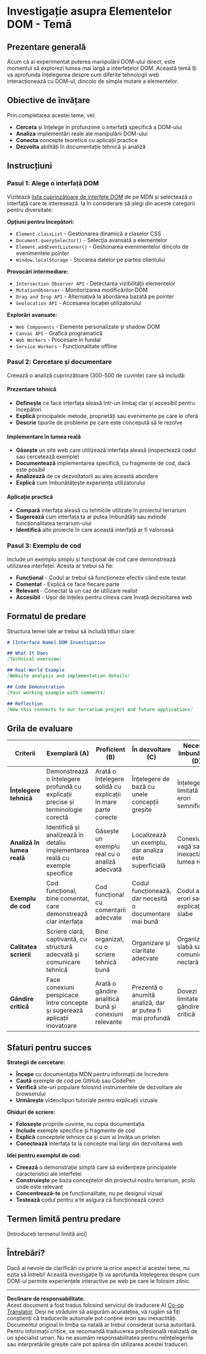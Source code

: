<!--
CO_OP_TRANSLATOR_METADATA:
{
  "original_hash": "947ca5ce7c94aee9c7de7034e762bc17",
  "translation_date": "2025-10-24T22:07:47+00:00",
  "source_file": "3-terrarium/3-intro-to-DOM-and-closures/assignment.md",
  "language_code": "ro"
}
-->
# Investigație asupra Elementelor DOM - Temă

## Prezentare generală

Acum că ai experimentat puterea manipulării DOM-ului direct, este momentul să explorezi lumea mai largă a interfețelor DOM. Această temă îți va aprofunda înțelegerea despre cum diferite tehnologii web interacționează cu DOM-ul, dincolo de simpla mutare a elementelor.

## Obiective de învățare

Prin completarea acestei teme, vei:
- **Cerceta** și înțelege în profunzime o interfață specifică a DOM-ului
- **Analiza** implementări reale ale manipulării DOM-ului
- **Conecta** concepte teoretice cu aplicații practice
- **Dezvolta** abilități în documentație tehnică și analiză

## Instrucțiuni

### Pasul 1: Alege o interfață DOM

Vizitează [lista cuprinzătoare de interfețe DOM](https://developer.mozilla.org/docs/Web/API/Document_Object_Model) de pe MDN și selectează o interfață care te interesează. Ia în considerare să alegi din aceste categorii pentru diversitate:

**Opțiuni pentru începători:**
- `Element.classList` - Gestionarea dinamică a claselor CSS
- `Document.querySelector()` - Selecția avansată a elementelor
- `Element.addEventListener()` - Gestionarea evenimentelor dincolo de evenimentele pointer
- `Window.localStorage` - Stocarea datelor pe partea clientului

**Provocări intermediare:**
- `Intersection Observer API` - Detectarea vizibilității elementelor
- `MutationObserver` - Monitorizarea modificărilor DOM
- `Drag and Drop API` - Alternativă la abordarea bazată pe pointer
- `Geolocation API` - Accesarea locației utilizatorului

**Explorări avansate:**
- `Web Components` - Elemente personalizate și shadow DOM
- `Canvas API` - Grafică programatică
- `Web Workers` - Procesare în fundal
- `Service Workers` - Funcționalitate offline

### Pasul 2: Cercetare și documentare

Creează o analiză cuprinzătoare (300-500 de cuvinte) care să includă:

#### Prezentare tehnică
- **Definește** ce face interfața aleasă într-un limbaj clar și accesibil pentru începători
- **Explică** principalele metode, proprietăți sau evenimente pe care le oferă
- **Descrie** tipurile de probleme pe care este concepută să le rezolve

#### Implementare în lumea reală
- **Găsește** un site web care utilizează interfața aleasă (inspectează codul sau cercetează exemple)
- **Documentează** implementarea specifică, cu fragmente de cod, dacă este posibil
- **Analizează** de ce dezvoltatorii au ales această abordare
- **Explică** cum îmbunătățește experiența utilizatorului

#### Aplicație practică
- **Compară** interfața aleasă cu tehnicile utilizate în proiectul terrarium
- **Sugerează** cum interfața ta ar putea îmbunătăți sau extinde funcționalitatea terrarium-ului
- **Identifică** alte proiecte în care această interfață ar fi valoroasă

### Pasul 3: Exemplu de cod

Include un exemplu simplu și funcțional de cod care demonstrează utilizarea interfeței. Acesta ar trebui să fie:
- **Funcțional** - Codul ar trebui să funcționeze efectiv când este testat
- **Comentat** - Explică ce face fiecare parte
- **Relevant** - Conectat la un caz de utilizare realist
- **Accesibil** - Ușor de înțeles pentru cineva care învață dezvoltarea web

## Formatul de predare

Structura temei tale ar trebui să includă titluri clare:

```markdown
# [Interface Name] DOM Investigation

## What It Does
[Technical overview]

## Real-World Example
[Website analysis and implementation details]

## Code Demonstration
[Your working example with comments]

## Reflection
[How this connects to our terrarium project and future applications]
```

## Grila de evaluare

| Criterii | Exemplară (A) | Proficient (B) | În dezvoltare (C) | Necesită îmbunătățiri (D) |
|----------|---------------|----------------|----------------|----------------------|
| **Înțelegere tehnică** | Demonstrează o înțelegere profundă cu explicații precise și terminologie corectă | Arată o înțelegere solidă cu explicații în mare parte corecte | Înțelegere de bază cu unele concepții greșite | Înțelegere limitată cu erori semnificative |
| **Analiză în lumea reală** | Identifică și analizează în detaliu implementarea reală cu exemple specifice | Găsește un exemplu real cu o analiză adecvată | Localizează un exemplu, dar analiza este superficială | Conexiune vagă sau inexactă cu lumea reală |
| **Exemplu de cod** | Cod funcțional, bine comentat, care demonstrează clar interfața | Cod funcțional cu comentarii adecvate | Codul funcționează, dar necesită o documentare mai bună | Codul are erori sau explicații slabe |
| **Calitatea scrierii** | Scriere clară, captivantă, cu structură adecvată și comunicare tehnică | Bine organizat, cu o scriere tehnică bună | Organizare și claritate adecvate | Organizare slabă sau comunicare neclară |
| **Gândire critică** | Face conexiuni perspicace între concepte și sugerează aplicații inovatoare | Arată o gândire analitică bună și conexiuni relevante | Prezentă o anumită analiză, dar ar putea fi mai profundă | Dovezi limitate de gândire critică |

## Sfaturi pentru succes

**Strategii de cercetare:**
- **Începe** cu documentația MDN pentru informații de încredere
- **Caută** exemple de cod pe GitHub sau CodePen
- **Verifică** site-uri populare folosind instrumentele de dezvoltare ale browserului
- **Urmărește** videoclipuri tutoriale pentru explicații vizuale

**Ghiduri de scriere:**
- **Folosește** propriile cuvinte, nu copia documentația
- **Include** exemple specifice și fragmente de cod
- **Explică** conceptele tehnice ca și cum ai învăța un prieten
- **Conectează** interfața ta la concepte mai largi din dezvoltarea web

**Idei pentru exemplul de cod:**
- **Creează** o demonstrație simplă care să evidențieze principalele caracteristici ale interfeței
- **Construiește** pe baza conceptelor din proiectul nostru terrarium, acolo unde este relevant
- **Concentrează-te** pe funcționalitate, nu pe designul vizual
- **Testează** codul pentru a te asigura că funcționează corect

## Termen limită pentru predare

[Introduceți termenul limită aici]

## Întrebări?

Dacă ai nevoie de clarificări cu privire la orice aspect al acestei teme, nu ezita să întrebi! Această investigație îți va aprofunda înțelegerea despre cum DOM-ul permite experiențele interactive pe web pe care le folosim zilnic.

---

**Declinare de responsabilitate**:  
Acest document a fost tradus folosind serviciul de traducere AI [Co-op Translator](https://github.com/Azure/co-op-translator). Deși ne străduim să asigurăm acuratețea, vă rugăm să fiți conștienți că traducerile automate pot conține erori sau inexactități. Documentul original în limba sa natală ar trebui considerat sursa autoritară. Pentru informații critice, se recomandă traducerea profesională realizată de un specialist uman. Nu ne asumăm responsabilitatea pentru neînțelegerile sau interpretările greșite care pot apărea din utilizarea acestei traduceri.